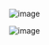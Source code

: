 ![image](https://github.com/user-attachments/assets/ea9306b1-fea8-40a1-b6b5-f597bbfbf11e)

![image](https://github.com/user-attachments/assets/bdd4abea-8c89-45c6-b5b4-cac2f3f862bb)
